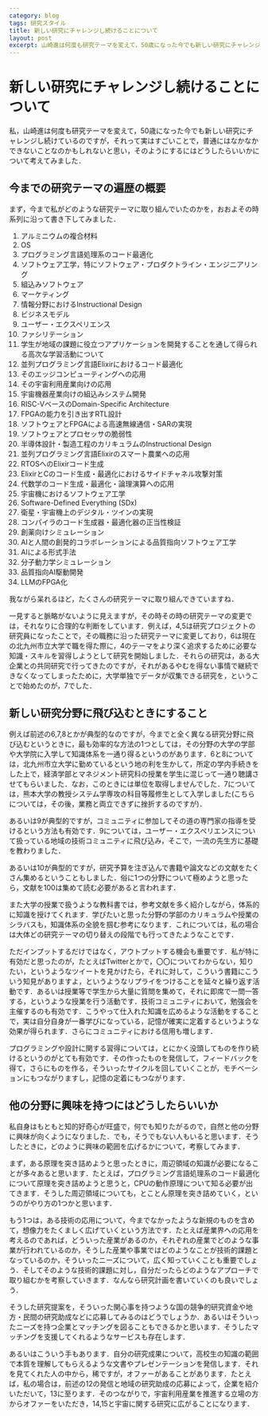 ```yaml
---
category: blog
tags: 研究スタイル
title: 新しい研究にチャレンジし続けることについて
layout: post
excerpt: 山崎進は何度も研究テーマを変えて，50歳になった今でも新しい研究にチャレンジし続けているのですが，そのようにするにはどうしたらいいかについて考えてみました．
---
```

# 新しい研究にチャレンジし続けることについて

私，山崎進は何度も研究テーマを変えて，50歳になった今でも新しい研究にチャレンジし続けているのですが，それって実はすごいことで，普通にはなかなかできないことなのかもしれないと思い，そのようにするにはどうしたらいいかについて考えてみました．

## 今までの研究テーマの遍歴の概要

まず，今まで私がどのような研究テーマに取り組んでいたのかを，おおよその時系列に沿って書き下してみました．

1. アルミニウムの複合材料
2. OS
3. プログラミング言語処理系のコード最適化
4. ソフトウェア工学，特にソフトウェア・プロダクトライン・エンジニアリング
5. 組込みソフトウェア
6. マーケティング
7. 情報分野におけるInstructional Design
8. ビジネスモデル
9. ユーザー・エクスペリエンス
10. ファシリテーション
11. 学生が地域の課題に役立つアプリケーションを開発することを通して得られる高次な学習活動について
12. 並列プログラミング言語Elixirにおけるコード最適化
13. そのエッジコンピューティングへの応用
14. その宇宙利用産業向けの応用
15. 宇宙機器産業向けの組込みシステム開発
16. RISC-VベースのDomain-Specific Architecture
17. FPGAの能力を引き出すRTL設計
18. ソフトウェアとFPGAによる高速無線通信・SARの実現
19. ソフトウェアとプロセッサの脆弱性
20. 半導体設計・製造工程のカリキュラムのInstructional Design
21. 並列プログラミング言語Elixirのスマート農業への応用
22. RTOSへのElixirコード生成
23. ElixirとCのコード生成・最適化におけるサイドチャネル攻撃対策
24. 代数学のコード生成・最適化・論理演算への応用
25. 宇宙機におけるソフトウェア工学
26. Software-Defined Everything (SDx)
27. 衛星・宇宙機上のデジタル・ツインの実現
28. コンパイラのコード生成器・最適化器の正当性検証
29. 創薬向けシミュレーション
30. AIと人間の創発的コラボレーションによる品質指向ソフトウェア工学
31. AIによる形式手法
32. 分子動力学シミュレーション
33. 品質指向AI駆動開発
34. LLMのFPGA化

我ながら呆れるほど，たくさんの研究テーマに取り組んできていますね．

一見すると脈略がないように見えますが，その時その時の研究テーマの変更では，それなりに合理的な判断をしています．例えば，4,5は研究プロジェクトの研究員になったことで，その職務に沿った研究テーマに変更しており，6は現在の北九州市立大学で職を得た際に，4のテーマをより深く追求するために必要な知識・スキルを習得しようとして研究を開始しました．それらの研究は，ある大企業との共同研究で行ってきたのですが，それがあるやむを得ない事情で継続できなくなってしまったために，大学単独でデータが収集できる研究を，ということで始めたのが，7でした．

## 新しい研究分野に飛び込むときにすること

例えば前述の6,7,8とかが典型的なのですが，今までと全く異なる研究分野に飛び込むというときに，最も効率的な方法の1つとしては，その分野の大学の学部や大学院に入学して知識体系を一通り得るというのがあります．6と8については，北九州市立大学に勤めているという地の利を生かして，所定の学内手続きをした上で，経済学部とマネジメント研究科の授業を学生に混じって一通り聴講させてもらいました．なお，このときには単位を取得しませんでした．7については，熊本大学の教授システム学専攻の科目等履修生として入学しました(こちらについては，その後，業務と両立できずに挫折するのですが)．

あるいは9が典型的ですが，コミュニティに参加してその道の専門家の指導を受けるという方法も有効です．9については，ユーザー・エクスペリエンスについて扱っている地域の技術コミュニティに飛び込み，そこで，一流の先生方に基礎を教わりました．

あるいは10が典型的ですが，研究予算を注ぎ込んで書籍や論文などの文献をたくさん集めるということもしました．俗に1つの分野について極めようと思ったら，文献を100は集めて読む必要があると言われます．

また大学の授業で扱うような教科書では，参考文献を多く紹介しながら，体系的に知識を授けてくれます．学びたいと思った分野の学部のカリキュラムや授業のシラバスも，知識体系の全貌を掴む参考になります．これについては，私の場合は大体どの研究テーマの切り替えの段階でも行ってきたようなことです．

ただインプットするだけではなく，アウトプットする機会も重要です．私が特に有効だと思ったのが，たとえばTwitterとかで，〇〇についてわからない，知りたい，というようなツイートを見かけたら，それに対して，こういう書籍にこういう知見がありますよ，というようなリプライをつけることを延々と繰り返す活動です．あるいは授業等で学生から大量に質問を集めて，それに即席で一問一答する，というような授業を行う活動です．技術コミュニティにおいて，勉強会を主催するのも有効です．こうやって仕入れた知識を広めるような活動をすることで，実は自分自身が一番学びになっている，記憶が確実に定着するというような効果が得られます．さらにコミュニティにおける信用も増します．

プログラミングや設計に関する習得については，とにかく没頭してものを作り続けるというのがとても有効です．その作ったものを発信して，フィードバックを得て，さらにものを作る，そういったサイクルを回していくことが，モチベーションにもつながりますし，記憶の定着にもつながります．

## 他の分野に興味を持つにはどうしたらいいか

私自身はもともと知的好奇心が旺盛で，何でも知りたがるので，自然と他の分野に興味が向くようになりました．でも，そうでもない人もいると思います．そうしたときに，どのように興味の範囲を広げるかについて，考察してみます．

まず，ある原理を突き詰めようと思ったときに，周辺領域の知識が必要になることが多々あると思います．たとえば，プログラミング言語処理系のコード最適化について原理を突き詰めようと思うと，CPUの動作原理について知る必要が出てきます．そうした周辺領域についても，とことん原理を突き詰めていく，というのがやり方の1つかと思います．

もう1つは，ある技術の応用について，今までなかったような新規のものを含めて，想像力をたくましく広げていくという方法です．たとえば産業界への応用を考えるのであれば，どういった産業があるのか，それぞれの産業でどのような事業が行われているのか，そうした産業や事業ではどのようなことが技術的課題となっているのか，そういったニーズについて，広く知っていくことも重要でしょう．そしてそのような技術的課題に対し，自分だったらどのようなアプローチで取り組むかを考察していきます．なんなら研究計画を書いていくのも良いでしょう．

そうした研究提案を，そういった関心事を持つような国の競争的研究資金や地方・民間の研究助成などに応募してみるのはどうでしょうか．あるいはそういったニーズを持つ企業とマッチングを図ることもできるかと思います．そうしたマッチングを支援してくれるようなサービスも存在します．

あるいはこういう手もあります．自分の研究成果について，高校生の知識の範囲で本質を理解してもらえるような文書やプレゼンテーションを発信します．それを見てくれた人の中から，稀ですが，オファーがあることがあります．たとえば，私の場合は，前述の12の発信と地域の研究助成の応募によって，企業を紹介いただいて，13に至ります．そのつながりで，宇宙利用産業を推進する立場の方からオファーをいただき，14,15と宇宙に関する研究に広がることになります．

